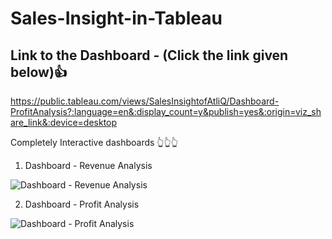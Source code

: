 # Sales-Insight-in-Tableau

## Link to the Dashboard - (Click the link given below)👍
https://public.tableau.com/views/SalesInsightofAtliQ/Dashboard-ProfitAnalysis?:language=en&:display_count=y&publish=yes&:origin=viz_share_link&:device=desktop
  
Completely Interactive dashboards 👆👆👆   
      
1) Dashboard - Revenue Analysis

![Dashboard - Revenue Analysis](https://user-images.githubusercontent.com/59524152/102855409-9ac80300-444a-11eb-8742-d7bd84a0e6b7.JPG)


2) Dashboard - Profit Analysis

![Dashboard - Profit Analysis](https://user-images.githubusercontent.com/59524152/102855794-48d3ad00-444b-11eb-9d3b-ec64fdbe0865.JPG)
